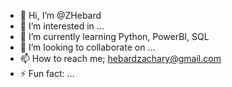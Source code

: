 - 👋 Hi, I’m @ZHebard
- 👀 I’m interested in ...
- 🌱 I’m currently learning Python, PowerBI, SQL
- 💞️ I’m looking to collaborate on ...
- 📫 How to reach me; hebardzachary@gmail.com
- ⚡ Fun fact: ...

<!---
ZHebard/ZHebard is a ✨ special ✨ repository because its `README.md` (this file) appears on your GitHub profile.
You can click the Preview link to take a look at your changes.
--->

